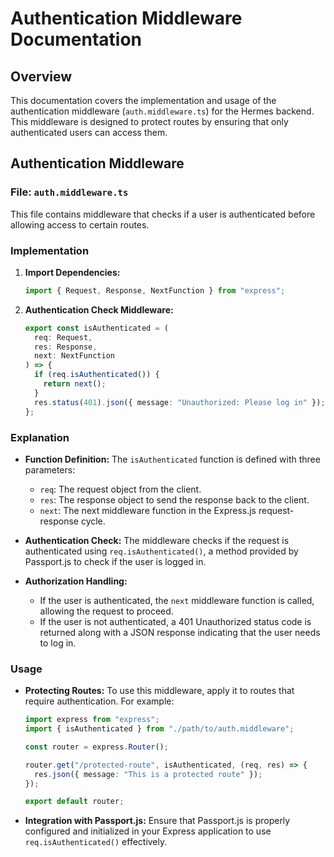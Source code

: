 # Authentication Middleware Documentation

## Overview

This documentation covers the implementation and usage of the authentication middleware (`auth.middleware.ts`) for the Hermes backend. This middleware is designed to protect routes by ensuring that only authenticated users can access them.

## Authentication Middleware

### File: `auth.middleware.ts`

This file contains middleware that checks if a user is authenticated before allowing access to certain routes.

### Implementation

1. **Import Dependencies:**
   ```typescript
   import { Request, Response, NextFunction } from "express";
   ```

2. **Authentication Check Middleware:**
   ```typescript
   export const isAuthenticated = (
     req: Request,
     res: Response,
     next: NextFunction
   ) => {
     if (req.isAuthenticated()) {
       return next();
     }
     res.status(401).json({ message: "Unauthorized: Please log in" });
   };
   ```

### Explanation

- **Function Definition:**
  The `isAuthenticated` function is defined with three parameters:
  - `req`: The request object from the client.
  - `res`: The response object to send the response back to the client.
  - `next`: The next middleware function in the Express.js request-response cycle.

- **Authentication Check:**
  The middleware checks if the request is authenticated using `req.isAuthenticated()`, a method provided by Passport.js to check if the user is logged in.

- **Authorization Handling:**
  - If the user is authenticated, the `next` middleware function is called, allowing the request to proceed.
  - If the user is not authenticated, a 401 Unauthorized status code is returned along with a JSON response indicating that the user needs to log in.

### Usage

- **Protecting Routes:**
  To use this middleware, apply it to routes that require authentication. For example:
  ```typescript
  import express from "express";
  import { isAuthenticated } from "./path/to/auth.middleware";

  const router = express.Router();

  router.get("/protected-route", isAuthenticated, (req, res) => {
    res.json({ message: "This is a protected route" });
  });

  export default router;
  ```

- **Integration with Passport.js:**
  Ensure that Passport.js is properly configured and initialized in your Express application to use `req.isAuthenticated()` effectively.
